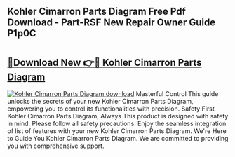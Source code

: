 ## Kohler Cimarron Parts Diagram Free Pdf Download - Part-RSF New Repair Owner Guide P1p0C

# <h2><a href="http://dfsm5h.blite.top/?on=Kohler+Cimarron+Parts+Diagram">🔗Download New 👉🔴 Kohler Cimarron Parts Diagram</a></h2>

[![Kohler Cimarron Parts Diagram download](https://i.imgur.com/lujVjoI.png)](http://dfsm5h.blite.top/?on=Kohler+Cimarron+Parts+Diagram)
Masterful Control This guide unlocks the secrets of your new Kohler Cimarron Parts Diagram, empowering you to control its functionalities with precision. Safety First Kohler Cimarron Parts Diagram, Always This product is designed with safety in mind. Please follow all safety precautions. Enjoy the seamless integration of list of features with your new Kohler Cimarron Parts Diagram. We're Here to Guide You Kohler Cimarron Parts Diagram. We are committed to providing you with comprehensive support.
